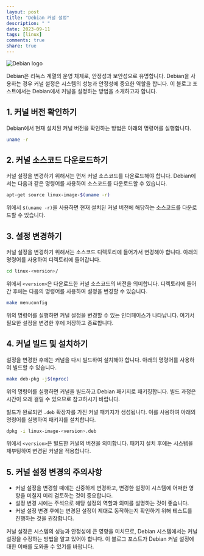 ```yaml
---
layout: post
title: "Debian 커널 설정"
description: " "
date: 2023-09-11
tags: [linux]
comments: true
share: true
---
```


![Debian logo](https://www.debian.org/logos/openlogo-100.png)

Debian은 리눅스 계열의 운영 체제로, 안정성과 보안성으로 유명합니다. Debian을 사용하는 경우 커널 설정은 시스템의 성능과 안정성에 중요한 역할을 합니다. 이 블로그 포스트에서는 Debian에서 커널을 설정하는 방법을 소개하고자 합니다.

## 1. 커널 버전 확인하기

Debian에서 현재 설치된 커널 버전을 확인하는 방법은 아래의 명령어를 실행합니다.

```bash
uname -r
```

## 2. 커널 소스코드 다운로드하기

커널 설정을 변경하기 위해서는 먼저 커널 소스코드를 다운로드해야 합니다. Debian에서는 다음과 같은 명령어를 사용하여 소스코드를 다운로드할 수 있습니다.

```bash
apt-get source linux-image-$(uname -r)
```

위에서 `$(uname -r)`을 사용하면 현재 설치된 커널 버전에 해당하는 소스코드를 다운로드할 수 있습니다.

## 3. 설정 변경하기

커널 설정을 변경하기 위해서는 소스코드 디렉토리에 들어가서 변경해야 합니다. 아래의 명령어를 사용하여 디렉토리에 들어갑니다.

```bash
cd linux-<version>/
```

위에서 `<version>`은 다운로드한 커널 소스코드의 버전을 의미합니다. 디렉토리에 들어간 후에는 다음의 명령어를 사용하여 설정을 변경할 수 있습니다.

```bash
make menuconfig
```

위의 명령어를 실행하면 커널 설정을 변경할 수 있는 인터페이스가 나타납니다. 여기서 필요한 설정을 변경한 후에 저장하고 종료합니다.

## 4. 커널 빌드 및 설치하기

설정을 변경한 후에는 커널을 다시 빌드하여 설치해야 합니다. 아래의 명령어를 사용하여 빌드할 수 있습니다.

```bash
make deb-pkg -j$(nproc)
```

위의 명령어를 실행하면 커널을 빌드하고 Debian 패키지로 패키징합니다. 빌드 과정은 시간이 오래 걸릴 수 있으므로 참고하시기 바랍니다.

빌드가 완료되면 `.deb` 확장자를 가진 커널 패키지가 생성됩니다. 이를 사용하여 아래의 명령어를 실행하여 패키지를 설치합니다.

```bash
dpkg -i linux-image-<version>.deb
```

위에서 `<version>`은 빌드한 커널의 버전을 의미합니다. 패키지 설치 후에는 시스템을 재부팅하여 변경된 커널을 적용합니다.

## 5. 커널 설정 변경의 주의사항

- 커널 설정을 변경할 때에는 신중하게 변경하고, 변경한 설정이 시스템에 어떠한 영향을 미칠지 미리 검토하는 것이 중요합니다.
- 설정 변경 시에는 주석으로 해당 설정의 역할과 의미를 설명하는 것이 좋습니다.
- 커널 설정 변경 후에는 변경된 설정이 제대로 동작하는지 확인하기 위해 테스트를 진행하는 것을 권장합니다.

커널 설정은 시스템의 성능과 안정성에 큰 영향을 미치므로, Debian 시스템에서는 커널 설정을 수정하는 방법을 알고 있어야 합니다. 이 블로그 포스트가 Debian 커널 설정에 대한 이해를 도와줄 수 있기를 바랍니다.